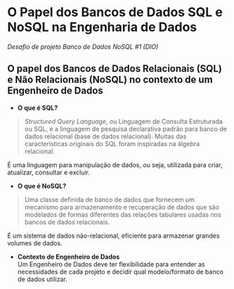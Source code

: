 # O Papel dos Bancos de Dados SQL e NoSQL na Engenharia de Dados
*Desafio de projeto Banco de Dados NoSQL #1 (DIO)*
  
  ## O papel dos Bancos de Dados Relacionais (SQL) e Não Relacionais (NoSQL) no contexto de um Engenheiro de Dados

* **O que é SQL?**
>*Structured Query Language*, ou Linguagem de Consulta Estruturada ou SQL, é a linguagem de pesquisa declarativa padrão para banco de dados relacional (base de dados relacional). Muitas das características originais do SQL foram inspiradas na álgebra relacional.

É uma linguagem para manipulação de dados, ou seja, utilizada para criar, atualizar, consultar e excluir.


* **O que é NoSQL?**
>Uma classe definida de banco de dados que fornecem um mecanismo para armazenamento e recuperação de dados que são modelados de formas diferentes das relações tabulares usadas nos bancos de dados relacionais.

É um sistema de dados não-relacional, eficiente para armazenar grandes volumes de dados.

* **Contexto de Engenheiro de Dados**  
Um Engenheiro de Dados deve ter flexibilidade para entender as necessidades de cada projeto e decidir qual modelo/formato de banco de dados utilizar.
